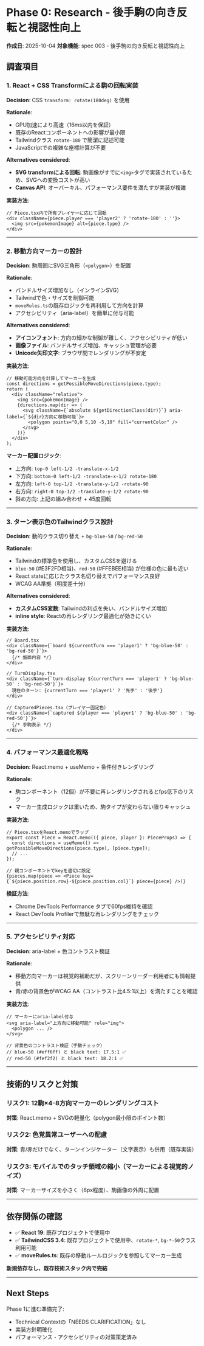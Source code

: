 # Phase 0: Research - 後手駒の向き反転と視認性向上

**作成日**: 2025-10-04
**対象機能**: spec 003 - 後手駒の向き反転と視認性向上

## 調査項目

### 1. React + CSS Transformによる駒の回転実装

**Decision**: CSS `transform: rotate(180deg)` を使用

**Rationale**:
- GPU加速により高速（16ms以内を保証）
- 既存のReactコンポーネントへの影響が最小限
- Tailwindクラス `rotate-180` で簡潔に記述可能
- JavaScriptでの複雑な座標計算が不要

**Alternatives considered**:
- **SVG transformによる回転**: 駒画像がすでに`<img>`タグで実装されているため、SVGへの変換コストが高い
- **Canvas API**: オーバーキル、パフォーマンス要件を満たすが実装が複雑

**実装方法**:
```tsx
// Piece.tsx内で所有プレイヤーに応じて回転
<div className={piece.player === 'player2' ? 'rotate-180' : ''}>
  <img src={pokemonImage} alt={piece.type} />
</div>
```

---

### 2. 移動方向マーカーの設計

**Decision**: 駒周囲にSVG三角形（`<polygon>`）を配置

**Rationale**:
- バンドルサイズ増加なし（インラインSVG）
- Tailwindで色・サイズを制御可能
- `moveRules.ts`の既存ロジックを再利用して方向を計算
- アクセシビリティ（aria-label）を簡単に付与可能

**Alternatives considered**:
- **アイコンフォント**: 方向の細かな制御が難しく、アクセシビリティが低い
- **画像ファイル**: バンドルサイズ増加、キャッシュ管理が必要
- **Unicode矢印文字**: ブラウザ間でレンダリングが不安定

**実装方法**:
```tsx
// 移動可能方向を計算してマーカーを生成
const directions = getPossibleMoveDirections(piece.type);
return (
  <div className="relative">
    <img src={pokemonImage} />
    {directions.map(dir => (
      <svg className={`absolute ${getDirectionClass(dir)}`} aria-label={`${dir}方向に移動可能`}>
        <polygon points="0,0 5,10 -5,10" fill="currentColor" />
      </svg>
    ))}
  </div>
);
```

**マーカー配置ロジック**:
- 上方向: `top-0 left-1/2 -translate-x-1/2`
- 下方向: `bottom-0 left-1/2 -translate-x-1/2 rotate-180`
- 左方向: `left-0 top-1/2 -translate-y-1/2 -rotate-90`
- 右方向: `right-0 top-1/2 -translate-y-1/2 rotate-90`
- 斜め方向: 上記の組み合わせ + 45度回転

---

### 3. ターン表示色のTailwindクラス設計

**Decision**: 動的クラス切り替え + `bg-blue-50` / `bg-red-50`

**Rationale**:
- Tailwindの標準色を使用し、カスタムCSSを避ける
- `blue-50` (#E3F2FD相当)、`red-50` (#FFEBEE相当) が仕様の色に最も近い
- React stateに応じたクラス名切り替えでパフォーマンス良好
- WCAG AA準拠（明度差十分）

**Alternatives considered**:
- **カスタムCSS変数**: Tailwindの利点を失い、バンドルサイズ増加
- **inline style**: Reactの再レンダリング最適化が効きにくい

**実装方法**:
```tsx
// Board.tsx
<div className={`board ${currentTurn === 'player1' ? 'bg-blue-50' : 'bg-red-50'}`}>
  {/* 盤面内容 */}
</div>

// TurnDisplay.tsx
<div className={`turn-display ${currentTurn === 'player1' ? 'bg-blue-50' : 'bg-red-50'}`}>
  現在のターン: {currentTurn === 'player1' ? '先手' : '後手'}
</div>

// CapturedPieces.tsx（プレイヤー固定色）
<div className={`captured ${player === 'player1' ? 'bg-blue-50' : 'bg-red-50'}`}>
  {/* 手駒表示 */}
</div>
```

---

### 4. パフォーマンス最適化戦略

**Decision**: React.memo + useMemo + 条件付きレンダリング

**Rationale**:
- 駒コンポーネント（12個）が不要に再レンダリングされるとfps低下のリスク
- マーカー生成ロジックは重いため、駒タイプが変わらない限りキャッシュ

**実装方法**:
```tsx
// Piece.tsxをReact.memoでラップ
export const Piece = React.memo(({ piece, player }: PieceProps) => {
  const directions = useMemo(() => getPossibleMoveDirections(piece.type), [piece.type]);
  // ...
});

// 親コンポーネントでkeyを適切に設定
{pieces.map(piece => <Piece key={`${piece.position.row}-${piece.position.col}`} piece={piece} />)}
```

**検証方法**:
- Chrome DevTools Performance タブで60fps維持を確認
- React DevTools Profilerで無駄な再レンダリングをチェック

---

### 5. アクセシビリティ対応

**Decision**: aria-label + 色コントラスト検証

**Rationale**:
- 移動方向マーカーは視覚的補助だが、スクリーンリーダー利用者にも情報提供
- 青/赤の背景色がWCAG AA（コントラスト比4.5:1以上）を満たすことを確認

**実装方法**:
```tsx
// マーカーにaria-label付与
<svg aria-label="上方向に移動可能" role="img">
  <polygon ... />
</svg>

// 背景色のコントラスト検証（手動チェック）
// blue-50 (#eff6ff) と black text: 17.5:1 ✅
// red-50 (#fef2f2) と black text: 18.2:1 ✅
```

---

## 技術的リスクと対策

### リスク1: 12駒×4-8方向マーカーのレンダリングコスト
**対策**: React.memo + SVGの軽量化（polygon最小限のポイント数）

### リスク2: 色覚異常ユーザーへの配慮
**対策**: 青/赤だけでなく、ターンインジケーター（文字表示）も併用（既存実装）

### リスク3: モバイルでのタッチ領域の縮小（マーカーによる視覚的ノイズ）
**対策**: マーカーサイズを小さく（8px程度）、駒画像の外周に配置

---

## 依存関係の確認

- ✅ **React 19**: 既存プロジェクトで使用中
- ✅ **TailwindCSS 3.4**: 既存プロジェクトで使用中、`rotate-*`, `bg-*-50`クラス利用可能
- ✅ **moveRules.ts**: 既存の移動ルールロジックを参照してマーカー生成

**新規依存なし、既存技術スタック内で完結**

---

## Next Steps

Phase 1に進む準備完了:
- Technical Contextの「NEEDS CLARIFICATION」なし
- 実装方針明確化
- パフォーマンス・アクセシビリティの対策策定済み
